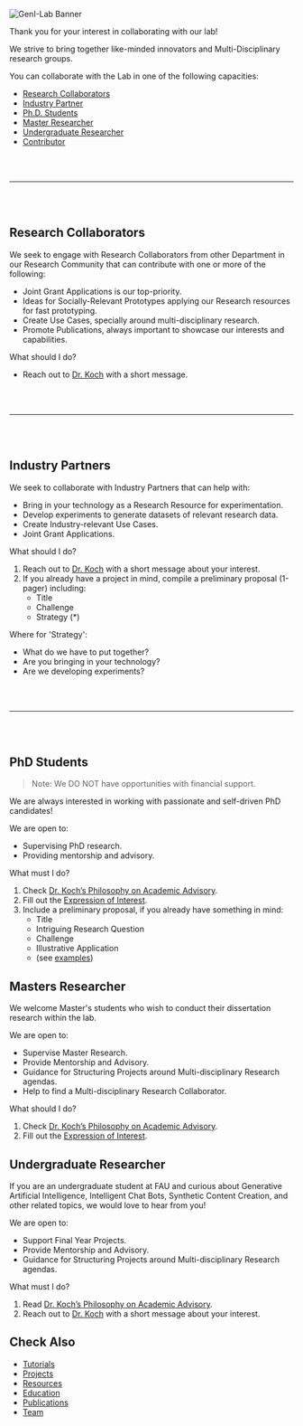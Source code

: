 ![GenI-Lab Banner](http://generativeintelligencelab.ai/images/icons/genilab-banner.png)


Thank you for your interest in collaborating with our lab!

We strive to bring together like-minded innovators and Multi-Disciplinary research groups.

You can collaborate with the Lab in one of the following capacities:

* [Research Collaborators](#research-collaborators)
* [Industry Partner](#industry-partner)
* [Ph.D. Students](#phd-students)
* [Master Researcher](#master-researcher)
* [Undergraduate Researcher](#undergradute-researcher)
* [Contributor](./contribute.md)


<br/>
<br/>

---

<br/>
<br/>

## Research Collaborators

We seek to engage with Research Collaborators from other Department in our Research Community that can contribute with one or more of the following:

* Joint Grant Applications is our top-priority.
* Ideas for Socially-Relevant Prototypes applying our Research resources for fast prototyping.
* Create Use Cases, specially around multi-disciplinary research.
* Promote Publications, always important to showcase our interests and capabilities.

What should I do?
* Reach out to [Dr. Koch](https://www.fau.edu/engineering/directory/faculty/koch/) with a short message.

<br/>
<br/>

---

<br/>
<br/>

## Industry Partners

We seek to collaborate with Industry Partners that can help with:

* Bring in your technology as a Research Resource for experimentation.
* Develop experiments to generate datasets of relevant research data. 
* Create Industry-relevant Use Cases.
* Joint Grant Applications.

What should I do?
1. Reach out to [Dr. Koch](https://www.fau.edu/engineering/directory/faculty/koch/) with a short message about your interest.
1. If you already have a project in mind, compile a preliminary proposal (1-pager) including:
    * Title 
    * Challenge
    * Strategy (*)

Where for 'Strategy':
* What do we have to put together? 
* Are you bringing in your technology? 
* Are we developing experiments?

<br/>
<br/>

---

<br/>
<br/>

## PhD Students

> Note: We DO NOT have opportunities with financial support. 

We are always interested in working with passionate and self-driven PhD candidates!

We are open to:
* Supervising PhD research.
* Providing mentorship and advisory.

What must I do?
1. Check [Dr. Koch’s Philosophy on Academic Advisory](https://genilab.medium.com/my-philosophy-on-academic-advisory-3b3160e05104).
1. Fill out the [Expression of Interest](https://forms.gle/eY8FQmdfyytD3Hjq9).
1. Include a preliminary proposal, if you already have something in mind:
    * Title 
    * Intriguing Research Question
    * Challenge
    * Illustrative Application
    * (see [examples](https://docs.google.com/document/d/1kvDZFpP_bHImJSLeVpZmmEuLd-EIC-J9aWbqgIITpFI/edit?usp=sharing))


## Masters Researcher

We welcome Master's students who wish to conduct their dissertation research within the lab. 

We are open to:
* Supervise Master Research.
* Provide Mentorship and Advisory.
* Guidance for Structuring Projects around Multi-disciplinary Research agendas.
* Help to find a Multi-disciplinary Research Collaborator.

What should I do?
1. Check [Dr. Koch’s Philosophy on Academic Advisory](https://genilab.medium.com/my-philosophy-on-academic-advisory-3b3160e05104).
1. Fill out the [Expression of Interest](https://forms.gle/eY8FQmdfyytD3Hjq9).


## Undergraduate Researcher

If you are an undergraduate student at FAU and curious about Generative Artificial Intelligence, Intelligent Chat Bots, Synthetic Content Creation, and other related topics, we would love to hear from you! 

We are open to:
* Support Final Year Projects.
* Provide Mentorship and Advisory.
* Guidance for Structuring Projects around Multi-disciplinary Research agendas.

What must I do?
1. Read [Dr. Koch’s Philosophy on Academic Advisory](https://genilab.medium.com/my-philosophy-on-academic-advisory-3b3160e05104).
2. Reach out to [Dr. Koch](https://www.fau.edu/engineering/directory/faculty/koch/) with a short message about your interest.

## Check Also

* [Tutorials](./knowledge.md#tutorials)
* [Projects](./projects.md)
* [Resources](./projects.md#resources) 
* [Education](./knowledge.md#education)
* [Publications](./knowledge.md#publications)
* [Team](./people.html)


